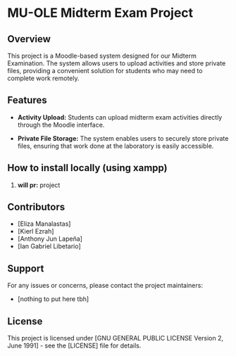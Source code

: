 # MU-OLE Midterm Exam Project

## Overview

This project is a Moodle-based system designed for our Midterm Examination. The system allows users to upload activities and store private files, providing a convenient solution for students who may need to complete work remotely.

## Features

- **Activity Upload:** Students can upload midterm exam activities directly through the Moodle interface.

- **Private File Storage:** The system enables users to securely store private files, ensuring that work done at the laboratory is easily accessible.

## How to install locally (using xampp)

1. **will pr:** project



## Contributors

- [Eliza Manalastas]
- [Kierl Ezrah]
- [Anthony Jun Lapeña]
- [Ian Gabriel Libetario]

## Support

For any issues or concerns, please contact the project maintainers:

- [nothing to put here tbh]

## License

This project is licensed under [GNU GENERAL PUBLIC LICENSE Version 2, June 1991] - see the [LICENSE] file for details.

